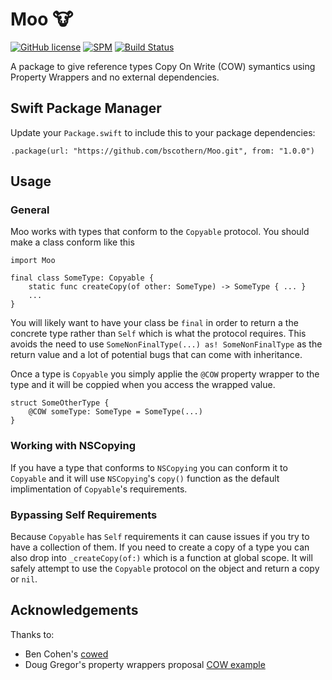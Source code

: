 # Moo 🐮

[![GitHub license](https://img.shields.io/badge/license-MIT-lightgrey.svg)](https://github.com/bscothern/Moo/blob/master/LICENSE.txt) [![SPM](https://img.shields.io/badge/spm-compatible-brightgreen.svg?style=flat)](https://swift.org/package-manager)
[![Build Status](https://travis-ci.org/bscothern/Moo.svg?branch=master)](https://travis-ci.org/bscothern/Moo)

A package to give reference types Copy On Write (COW) symantics using Property Wrappers and no external dependencies.

## Swift Package Manager
Update your `Package.swift` to include this to your package dependencies:
```
.package(url: "https://github.com/bscothern/Moo.git", from: "1.0.0")
```

## Usage
### General
Moo works with types that conform to the `Copyable` protocol. You should make a class conform like this

```
import Moo

final class SomeType: Copyable {
    static func createCopy(of other: SomeType) -> SomeType { ... }
    ...
}
```
You will likely want to have your class be `final` in order to return a the concrete type rather than `Self` which is what the protocol requires. This avoids the need to use `SomeNonFinalType(...) as! SomeNonFinalType` as the return value and a lot of potential bugs that can come with inheritance.

Once a type is `Copyable` you simply applie the `@COW` property wrapper to the type and it will be coppied when you access the wrapped value.

```
struct SomeOtherType {
    @COW someType: SomeType = SomeType(...)
}
```

### Working with NSCopying
If you have a type that conforms to `NSCopying` you can conform it to `Copyable` and it will use `NSCopying`'s `copy()` function as the default implimentation of `Copyable`'s requirements.

### Bypassing Self Requirements
Because `Copyable` has `Self` requirements it can cause issues if you try to have a collection of them. If you need to create a copy of a type you can also drop into `_createCopy(of:)` which is a function at global scope. It will safely attempt to use the `Copyable` protocol on the object and return a copy or `nil`.

## Acknowledgements
Thanks to:

* Ben Cohen's [cowed](https://gist.github.com/airspeedswift/71ccddc27354be908dd92a52a34a776f)
* Doug Gregor's property wrappers proposal [COW example](https://github.com/DougGregor/swift-evolution/blob/property-wrappers/proposals/0258-property-wrappers.md#copy-on-write)
